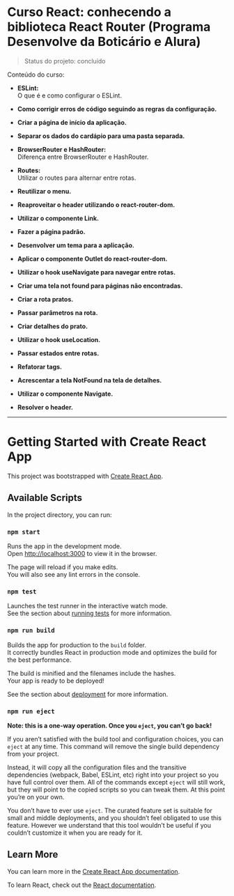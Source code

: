 # Curso React: conhecendo a biblioteca React Router (Programa Desenvolve da Boticário e Alura)

> Status do projeto: concluído

Conteúdo do curso:

* **ESLint:** <br>
O que é e como configurar o ESLint.

* **Como corrigir erros de código seguindo as regras da configuração.** <br>

* **Criar a página de início da aplicação.** <br>

* **Separar os dados do cardápio para uma pasta separada.** <br>

* **BrowserRouter e HashRouter:** <br>
Diferença entre BrowserRouter e HashRouter.

* **Routes:** <br>
Utilizar o routes para alternar entre rotas.

* **Reutilizar o menu.** <br>

* **Reaproveitar o header utilizando o react-router-dom.** <br>

* **Utilizar o componente Link.** <br>

* **Fazer a página padrão.** <br>

* **Desenvolver um tema para a aplicação.** <br>

* **Aplicar o componente Outlet do react-router-dom.** <br>

* **Utilizar o hook useNavigate para navegar entre rotas.** <br>

* **Criar uma tela not found para páginas não encontradas.** <br>

* **Criar a rota pratos.** <br>

* **Passar parâmetros na rota.** <br>

* **Criar detalhes do prato.** <br>

* **Utilizar o hook useLocation.** <br>

* **Passar estados entre rotas.** <br>

* **Refatorar tags.** <br>

* **Acrescentar a tela NotFound na tela de detalhes.** <br>

* **Utilizar o componente Navigate.** <br>

* **Resolver o header.** <br>

-----

# Getting Started with Create React App

This project was bootstrapped with [Create React App](https://github.com/facebook/create-react-app).

## Available Scripts

In the project directory, you can run:

### `npm start`

Runs the app in the development mode.\
Open [http://localhost:3000](http://localhost:3000) to view it in the browser.

The page will reload if you make edits.\
You will also see any lint errors in the console.

### `npm test`

Launches the test runner in the interactive watch mode.\
See the section about [running tests](https://facebook.github.io/create-react-app/docs/running-tests) for more information.

### `npm run build`

Builds the app for production to the `build` folder.\
It correctly bundles React in production mode and optimizes the build for the best performance.

The build is minified and the filenames include the hashes.\
Your app is ready to be deployed!

See the section about [deployment](https://facebook.github.io/create-react-app/docs/deployment) for more information.

### `npm run eject`

**Note: this is a one-way operation. Once you `eject`, you can’t go back!**

If you aren’t satisfied with the build tool and configuration choices, you can `eject` at any time. This command will remove the single build dependency from your project.

Instead, it will copy all the configuration files and the transitive dependencies (webpack, Babel, ESLint, etc) right into your project so you have full control over them. All of the commands except `eject` will still work, but they will point to the copied scripts so you can tweak them. At this point you’re on your own.

You don’t have to ever use `eject`. The curated feature set is suitable for small and middle deployments, and you shouldn’t feel obligated to use this feature. However we understand that this tool wouldn’t be useful if you couldn’t customize it when you are ready for it.

## Learn More

You can learn more in the [Create React App documentation](https://facebook.github.io/create-react-app/docs/getting-started).

To learn React, check out the [React documentation](https://reactjs.org/).
